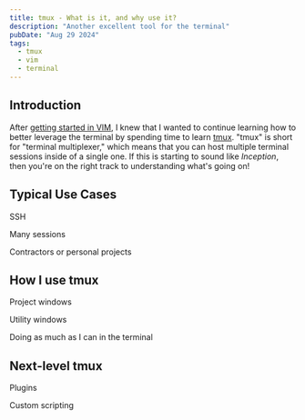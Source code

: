 ```yaml
---
title: tmux - What is it, and why use it?
description: "Another excellent tool for the terminal"
pubDate: "Aug 29 2024"
tags:
  - tmux
  - vim
  - terminal
---
```


## Introduction

After [getting started in VIM](/blog/my-start-in-vim/), I knew that I wanted to
continue learning how to better leverage the terminal by spending time to learn
[tmux](https://github.com/tmux/tmux/wiki). "tmux" is short for "terminal
multiplexer," which means that you can host multiple terminal sessions inside of
a single one. If this is starting to sound like _Inception_, then you're on the
right track to understanding what's going on!

## Typical Use Cases

SSH

Many sessions

Contractors or personal projects

## How I use tmux

Project windows

Utility windows

Doing as much as I can in the terminal

## Next-level tmux

Plugins

Custom scripting
